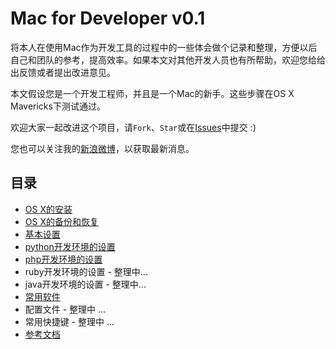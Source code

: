 # Mac for Developer v0.1

将本人在使用Mac作为开发工具的过程中的一些体会做个记录和整理，方便以后自己和团队的参考，提高效率。如果本文对其他开发人员也有所帮助，欢迎您给给出反馈或者提出改进意见。

本文假设您是一个开发工程师，并且是一个Mac的新手。这些步骤在OS X Mavericks下测试通过。

欢迎大家一起改进这个项目，请`Fork`、`Star`或在[Issues](https://github.com/xinqiyang/macdev/issues)中提交 :)

您也可以关注我的[新浪微博](http://weibo.com/xinqiyang)，以获取最新消息。

## 目录

* [OS X的安装](https://github.com/xinqiyang/macdev/blob/master/install.md)
* [OS X的备份和恢复](https://github.com/xinqiyang/macdev/blob/master/recovery.md)
* [基本设置](https://github.com/xinqiyang/macdev/blob/master/basic.md)
* [python开发环境的设置](https://github.com/xinqiyang/macdev/blob/master/python.md)
* [php开发环境的设置](https://github.com/xinqiyang/macdev/blob/master/php.md)
* ruby开发环境的设置 - 整理中...
* java开发环境的设置 - 整理中...
* [常用软件](https://github.com/xinqiyang/macdev/blob/master/apps.md)
* 配置文件 - 整理中 ...
* 常用快捷键 - 整理中 ...
* [参考文档](https://github.com/xinqiyang/macdev/blob/master/refs.md)

